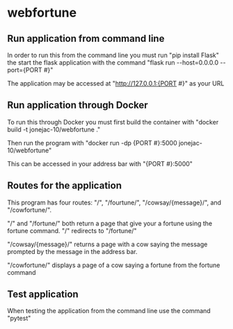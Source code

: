 # webfortune

## Run application from command line
In order to run this from the command line you must run "pip install Flask" the start the flask application with the command "flask run --host=0.0.0.0 --port={PORT #}"

The application may be accessed at "http://127.0.0.1:{PORT #}" as your URL

## Run application through Docker
To run this through Docker you must first build the container with "docker build -t jonejac-10/webfortune ."
 
Then run the program with "docker run -dp {PORT #}:5000 jonejac-10/webfortune" 

This can be accessed in your address bar with "{PORT #}:5000"

## Routes for the application
This program has four routes: "/", "/fourtune/", "/cowsay/{message}/", and "/cowfortune/".

"/" and "/fortune/" both return a page that give your a fortune using the fortune command. "/" redirects to "/fortune/"

"/cowsay/{message}/" returns a page with a cow saying the message prompted by the message in the address bar.

"/cowfortune/" displays a page of a cow saying a fortune from the fortune command

## Test application
When testing the application from the command line use the command "pytest"
